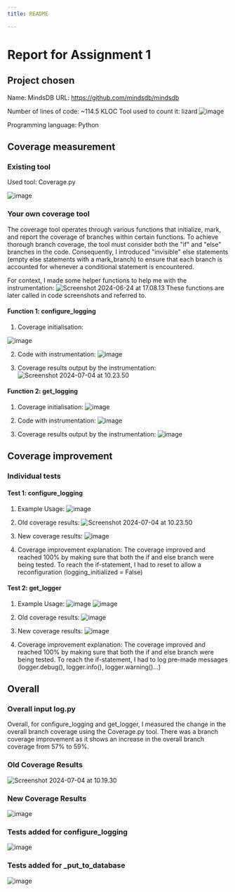 ```yaml
---
title: README

---
```


# Report for Assignment 1

## Project chosen

Name: MindsDB
URL: https://github.com/mindsdb/mindsdb

Number of lines of code: ~114.5 KLOC 
Tool used to count it: lizard
![image](https://hackmd.io/_uploads/ry4UCRmvC.png)



Programming language: Python

## Coverage measurement

### Existing tool

Used tool: Coverage.py

![image](https://hackmd.io/_uploads/BktULlXvA.png)


### Your own coverage tool

The coverage tool operates through various functions that initialize, mark, and report the coverage of branches within certain functions. To achieve thorough branch coverage, the tool must consider both the "if" and "else" branches in the code. Consequently, I introduced "invisible" else statements (empty else statements with a mark_branch) to ensure that each branch is accounted for whenever a conditional statement is encountered.

For context, I made some helper functions to help me with the instrumentation:
![Screenshot 2024-06-24 at 17.08.13](https://hackmd.io/_uploads/Bk6xn-vLA.png)
These functions are later called in code screenshots and referred to.

#### Function 1: configure_logging

1. Coverage initialisation:

![image](https://hackmd.io/_uploads/SkyLekEw0.png)

2. Code with instrumentation:
![image](https://hackmd.io/_uploads/rJxue1Nw0.png)

3. Coverage results output by the instrumentation:
![Screenshot 2024-07-04 at 10.23.50](https://hackmd.io/_uploads/BJBEW14PA.png)


#### Function 2: get_logging

1. Coverage initialisation:
![image](https://hackmd.io/_uploads/H11tWJEDA.png)

2. Code with instrumentation:
![image](https://hackmd.io/_uploads/rJ0n-JEvC.png)

3. Coverage results output by the instrumentation: 
![image](https://hackmd.io/_uploads/SJktzkEDR.png)


## Coverage improvement

### Individual tests

#### Test 1: configure_logging

1. Example Usage: 
![image](https://hackmd.io/_uploads/HkFo41EPR.png)

2. Old coverage results: 
![Screenshot 2024-07-04 at 10.23.50](https://hackmd.io/_uploads/BJBEW14PA.png)

3. New coverage results:
![image](https://hackmd.io/_uploads/BJlGVy4wC.png)

4. Coverage improvement explanation:
The coverage improved and reached 100% by making sure that both the if and else branch were being tested. To reach the if-statement, I had to reset to allow a reconfiguration (logging_initialized = False)

#### Test 2: get_logger

1. Example Usage:
![image](https://hackmd.io/_uploads/r1KjXyVwR.png)
![image](https://hackmd.io/_uploads/H1KCEyVvR.png)

2. Old coverage results: 
![image](https://hackmd.io/_uploads/SJktzkEDR.png)

3. New coverage results:
![image](https://hackmd.io/_uploads/B1YbBkNP0.png)

4. Coverage improvement explanation:
The coverage improved and reached 100% by making sure that both the if and else branch were being tested. To reach the if-statement, I had to log pre-made messages (logger.debug(), logger.info(), logger.warning()...)

## Overall

### Overall input log.py
Overall, for configure_logging and get_logger, I measured the change in the overall branch coverage using the Coverage.py tool. There was a branch coverage improvement as it shows an increase in the overall branch coverage from 57% to 59%. 

### Old Coverage Results
![Screenshot 2024-07-04 at 10.19.30](https://hackmd.io/_uploads/BJggB8yNvA.png)

### New Coverage Results
![image](https://hackmd.io/_uploads/HJWtUkVDR.png)

### Tests added for configure_logging
![image](https://hackmd.io/_uploads/S1K1vyVvR.png)

### Tests added for _put_to_database
![image](https://hackmd.io/_uploads/rJdbP1VDA.png)

